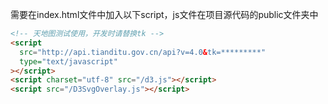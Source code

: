 需要在index.html文件中加入以下script，js文件在项目源代码的public文件夹中

```html
<!-- 天地图测试使用，开发时请替换tk -->
<script
  src="http://api.tianditu.gov.cn/api?v=4.0&tk=*********"
  type="text/javascript"
></script>
<script charset="utf-8" src="/d3.js"></script>
<script src="/D3SvgOverlay.js"></script>
```
